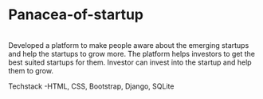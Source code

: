 # Panacea-of-startup
<br>
Developed a platform to make people aware about the emerging startups and help the startups to grow more. The platform helps investors to get the best suited startups for them. Investor can invest into the startup and help them to grow.
<br>

Techstack -HTML, CSS, Bootstrap, Django, SQLite
